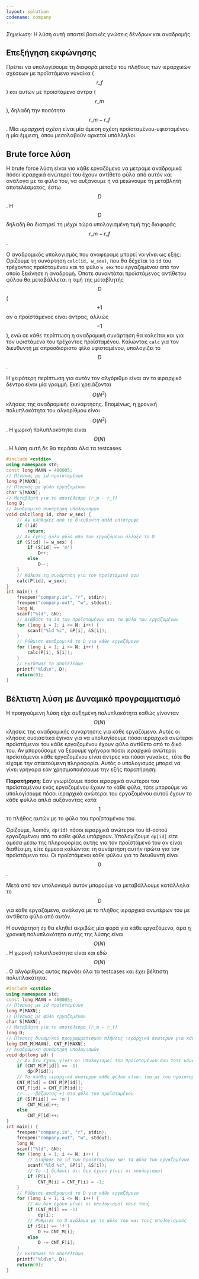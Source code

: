 ```yaml
---
layout: solution
codename: company
---
```


*Σημείωση:* Η λύση αυτή απαιτεί βασικές γνώσεις δένδρων και αναδρομής.

## Επεξήγηση εκφώνησης

Πρέπει να υπολογίσουμε τη διαφορά μεταξύ του πλήθους των ιεραρχικών σχέσεων με προϊστάμενο γυναίκα ($$r\_f$$) και αυτών με προϊστάμενο άντρα ($$r\_m$$), δηλαδή την ποσότητα $$r\_m - r\_f$$. Μία *ιεραρχική σχέση* είναι μία άμεση σχέση προϊσταμένου-υφισταμένου ή μία έμμεση, όπου μεσολαβούν αρκετοί υπάλληλοι.

## Brute force λύση

Η brute force λύση είναι για κάθε εργαζόμενο να μετράμε αναδρομικά πόσοι ιεραρχικά ανώτεροί του έχουν αντίθετο φύλο από αυτόν και ανάλογα με το φύλο του, να αυξάνουμε ή να μειώνουμε τη μεταβλητή αποτελέσματος, έστω $$D$$. Η $$D$$ δηλαδή θα διατηρεί τη μέχρι τώρα υπολογισμένη τιμή της διαφοράς $$r\_m - r\_f$$.

Ο αναδρομικός υπολογισμός που αναφέραμε μπορεί να γίνει ως εξής: Ορίζουμε τη συνάρτηση `calc(id, w_sex)`, που θα δέχεται το `id` του τρέχοντος προϊσταμένου και το φύλο `w_sex` του εργαζομένου από τον οποίο ξεκίνησε η αναδρομή. Όποτε συναντάται προϊστάμενος αντίθετου φύλου θα μεταβάλλεται η τιμή της μεταβλητής $$D$$ ($$+1$$ αν ο προϊστάμενος είναι άντρας, αλλιώς $$-1$$), ενώ σε κάθε περίπτωση η αναδρομική συνάρτηση θα καλείται και για τον υφιστάμενο του τρέχοντος προϊσταμένου. Καλώντας `calc` για τον διευθυντή με απροσδιόριστο φίλο υφισταμένου, υπολογίζει το $$D$$.

Η χειρότερη περίπτωση για αυτόν τον αλγόριθμο είναι αν το ιεραρχικό δέντρο είναι μία γραμμή. Εκεί χρειάζονται $$O(N^2)$$ κλήσεις της αναδρομικής συνάρτησης. Επομένως, η χρονική πολυπλοκότητα του αλγορίθμου είναι $$O(N^2)$$. Η χωρική πολυπλοκότητα είναι $$O(N)$$. Η λύση αυτή δε θα περάσει όλα τα testcases.

```c++
#include <cstdio>
using namespace std;
const long MAXN = 400005;
// Πίνακας με id προϊσταμένων
long P[MAXN];
// Πίνακας με φύλο εργαζομένων
char S[MAXN];
// Μεταβλητή για το αποτέλεσμα (r_m - r_f)
long D;
// Αναδρομική συνάρτηση υπολογισμών
void calc(long id, char w_sex) {
    // Αν κλήθηκες από το διευθυντή απλά επίστρεψε
    if (!id)
        return;
    // Αν έχεις άλλο φύλο από τον εργαζόμενο άλλαξε το D
    if (S[id] != w_sex) {
        if (S[id] == 'm')
            D++;
        else
            D--;
    }
    // Κάλεσε τη συνάρτηση για τον προϊστάμενό σου
    calc(P[id], w_sex);
}
int main() {
    freopen("company.in", "r", stdin);
    freopen("company.out", "w", stdout);
    long N;
    scanf("%ld", &N);
    // Διάβασε τα id των προϊσταμένων και τα φύλα των εργαζομένων
    for (long i = 1; i <= N; i++) {
        scanf("%ld %c", &P[i], &S[i]);
    }
    // Ρύθμισε αναδρομικά το D για κάθε εργαζόμενο
    for (long i = 1; i <= N; i++) {
        calc(P[i], S[i]);
    }
    // Εκτύπωσε το αποτέλεσμα
    printf("%ld\n", D);
    return(0);
}
```

## Βέλτιστη λύση με Δυναμικό προγραμματισμό

Η προηγούμενη λύση είχε αυξημένη πολυπλοκότητα καθώς γίνονταν $$O(N)$$ κλήσεις της αναδρομικής συνάρτησης για κάθε εργαζόμενο. Αυτές οι κλήσεις ουσιαστικά έγιναν για να υπολογίσουμε πόσοι ιεραρχικά ανώτεροι προϊστάμενοι του κάθε εργαζομένου έχουν φύλο αντίθετο από το δικό του. Αν μπορούσαμε να ξέρουμε γρήγορα πόσοι ιεραρχικά ανώτεροι προϊστάμενοι κάθε εργαζομένου είναι άντρες και πόσοι γυναίκες, τότε θα είχαμε την απαιτούμενη πληροφορία. Αυτός ο υπολογισμός μπορεί να γίνει γρήγορα εάν χρησιμοποιήσουμε την εξής παρατήρηση:

**Παρατήρηση**: Εάν γνωρίζουμε πόσοι ιεραρχικά ανώτεροι του προϊσταμένου ενός εργαζομένου έχουν το κάθε φύλο, τότε μπορούμε να υπολογίσουμε πόσοι ιεραρχικά ανώτεροι του εργαζομένου αυτού έχουν το κάθε φύλλο απλά αυξάνοντας κατά $$1$$ το πλήθος αυτών με το φύλο του προϊσταμένου του.

Ορίζουμε, λοιπόν, `dp(id)` πόσοι ιεραρχικά ανώτεροι του id-οστού εργαζομένου από το κάθε φύλο υπάρχουν. Υπολογίζουμε `dp[id]` είτε άμεσα μέσω της πληροφορίας αυτής για τον προϊστάμενό του αν είναι διαθέσιμη, είτε έμμεσα καλώντας τη συνάρτηση αυτήν πρώτα για τον προϊστάμενο του. Οι προϊστάμενοι κάθε φύλου για το διευθυντή είναι $$0$$.

Μετά από τον υπολογισμό αυτόν μπορούμε να μεταβάλλουμε κατάλληλα το $$D$$ για κάθε εργαζόμενο, ανάλογα με το πλήθος ιεραρχικά ανωτέρων του με αντίθετο φύλο από αυτόν.

Η συνάρτηση `dp` θα κληθεί ακριβώς μία φορά για κάθε εργαζόμενο, άρα η χρονική πολυπλοκότητα αυτής της λύσης είναι $$O(N)$$. Η χωρική πολυπλοκότητα είναι και εδώ $$O(N)$$. Ο αλγόριθμος αυτός περνάει όλα τα testcases και έχει βέλτιστη πολυπλοκότητα.

```c++
#include <cstdio>
using namespace std;
const long MAXN = 400005;
// Πίνακας με id προϊσταμένων
long P[MAXN];
// Πίνακας με φύλο εργαζομένων
char S[MAXN];
// Μεταβλητή για το αποτέλεσμα (r_m - r_f)
long D;
// Πίνακες δυναμικού προγραμματισμού πλήθους ιεραρχικά ανώτερων για κάθε φύλο
long CNT_M[MAXN], CNT_F[MAXN];
// Αναδρομική συνάρτηση υπολογισμών
void dp(long id) {
    // Αν δεν έχουν γίνει οι υπολογισμοί του προϊσταμένου σου τότε κάνε τους
    if (CNT_M[P[id]] == -1)
        dp(P[id]);
    // Τα πλήθη ιεραρχικά ανώτερων κάθε φύλου είναι ίσα με του προϊσταμένου...
    CNT_M[id] = CNT_M[P[id]];
    CNT_F[id] = CNT_F[P[id]];
    // ... βάζοντας +1 στο φύλο του προϊσταμένου
    if (S[P[id]] == 'm')
        CNT_M[id]++;
    else
        CNT_F[id]++;
}
int main() {
    freopen("company.in", "r", stdin);
    freopen("company.out", "w", stdout);
    long N;
    scanf("%ld", &N);
    for (long i = 1; i <= N; i++) {
        // Διάβασε τα id των προϊσταμένων και τα φύλα των εργαζομένων
        scanf("%ld %c", &P[i], &S[i]);
        // Το -1 δηλώνει ότι δεν έχουν γίνει οι υπολογισμοί
        if (P[i])
            CNT_M[i] = CNT_F[i] = -1;
    }
    // Ρύθμισε αναδρομικά το D για κάθε εργαζόμενο
    for (long i = 1; i <= N; i++) {
        // Αν δεν έχουν γίνει οι υπολογισμοί κάνε τους
        if (CNT_M[i] == -1)
            dp(i);
        // Ρύθμισε το D ανάλογα με το φύλο του και τους υπολογισμούς
        if (S[i] == 'f')
            D += CNT_M[i];
        else
            D -= CNT_F[i];
    }
    // Εκτύπωσε το αποτέλεσμα
    printf("%ld\n", D);
    return(0);
}
```
